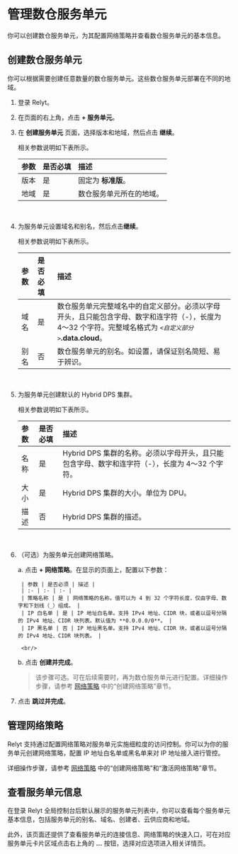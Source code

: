 # 管理数仓服务单元

你可以创建数仓服务单元，为其配置网络策略并查看数仓服务单元的基本信息。


## 创建数仓服务单元

你可以根据需要创建任意数量的数仓服务单元。这些数仓服务单元部署在不同的地域。

1. 登录 Relyt。

2. 在页面的右上角，点击 **+ 服务单元**。

3. 在 **创建服务单元** 页面，选择版本和地域，然后点击 **继续**。

    相关参数说明如下表所示。

    | 参数 | 是否必填 | 描述 |
    | :- | :- | :- |
    | 版本 | 是 | 固定为 **标准版**。 |
    | 地域 | 是 | 数仓服务单元所在的地域。 |

    <br/>

4. 为服务单元设置域名和别名，然后点击**继续**。

    相关参数说明如下表所示。

    | 参数 | 是否必填 | 描述 |
    | :- | :- | :- |
    | 域名 | 是 | 数仓服务单元完整域名中的自定义部分。必须以字母开头，且只能包含字母、数字和连字符（-），长度为 4～32 个字符。完整域名格式为 *`<自定义部分>`***.data.cloud**。 |
    | 别名 | 否 | 数仓服务单元的别名。如设置，请保证别名简短、易于辨识。 |

    <br/>

5. 为服务单元创建默认的 Hybrid DPS 集群。

    相关参数说明如下表所示。

    | 参数 | 是否必填 | 描述 |
    | :- | :- | :- |
    | 名称 | 是 | Hybrid DPS 集群的名称。必须以字母开头，且只能包含字母、数字和连字符（-），长度为 4～32 个字符。 |
    | 大小 | 是 | Hybrid DPS 集群的大小。单位为 DPU。 |
    | 描述 | 否 | Hybrid DPS 集群的描述。 |

    <br/>

6. （可选）为服务单元创建网络策略。

    a. 点击 **+ 网络策略**。在显示的页面上，配置以下参数：

        | 参数 | 是否必须 | 描述 |
        | :- | :- | :- |
        | 策略名称 | 是 | 网络策略的名称。值可以为 4 到 32 个字符长度，仅由字母、数字和下划线（_）组成。 |
        | IP 白名单 | 是 | IP 地址白名单。支持 IPv4 地址、CIDR 块，或者以逗号分隔的 IPv4 地址、CIDR 块列表。默认值为 **0.0.0.0/0**。 |
        | IP 黑名单 | 否 | IP 地址黑名单。支持 IPv4 地址、CIDR 块，或者以逗号分隔的 IPv4 地址、CIDR 块列表。 |
        
        <br/>

    b.  点击 **创建并完成**。

    > 该步骤可选。可在后续需要时，再为数仓服务单元进行配置。详细操作步骤，请参考 [网络策略](/relyt/guides/security/network-policies#创建网络策略) 中的“创建网络策略”章节。

7. 点击 **跳过并完成**。


## 管理网络策略

Relyt 支持通过配置网络策略对服务单元实施细粒度的访问控制。你可以为你的服务单元创建网络策略，配置 IP 地址白名单或黑名单来对 IP 地址接入进行管控。

详细操作步骤，请参考 [网络策略](/relyt/guides/security/network-policies) 中的“创建网络策略”和“激活网络策略”章节。


## 查看服务单元信息

在登录 Relyt 全局控制台后默认展示的服务单元列表中，你可以查看每个服务单元基本信息，包括服务单元的别名、域名、创建者、云供应商和地域。

此外，该页面还提供了查看服务单元的连接信息、网络策略的快速入口，可在对应服务单元卡片区域点击右上角的 **...** 按钮，选择对应选项进入相关详情页。
